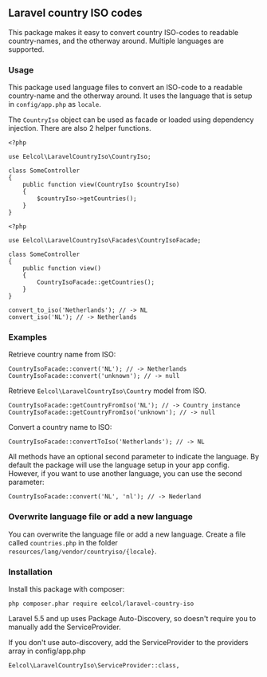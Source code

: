 ## Laravel country ISO codes

This package makes it easy to convert country ISO-codes to readable country-names, and the otherway around. Multiple languages are supported.

### Usage

This package used language files to convert an ISO-code to a readable country-name and the otherway around. It uses the language that is setup in `config/app.php` as `locale`.

The `CountryIso` object can be used as facade or loaded using dependency injection. There are also 2 helper functions.

````
<?php

use Eelcol\LaravelCountryIso\CountryIso;

class SomeController
{
	public function view(CountryIso $countryIso)
	{
		$countryIso->getCountries();
	}
}
````

````
<?php

use Eelcol\LaravelCountryIso\Facades\CountryIsoFacade;

class SomeController
{
	public function view()
	{
		CountryIsoFacade::getCountries();
	}
}
````

```
convert_to_iso('Netherlands'); // -> NL
convert_iso('NL'); // -> Netherlands
```

### Examples

Retrieve country name from ISO:

```
CountryIsoFacade::convert('NL'); // -> Netherlands
CountryIsoFacade::convert('unknown'); // -> null
```

Retrieve `Eelcol\LaravelCountryIso\Country` model from ISO. 

```
CountryIsoFacade::getCountryFromIso('NL'); // -> Country instance
CountryIsoFacade::getCountryFromIso('unknown'); // -> null
```

Convert a country name to ISO:

```
CountryIsoFacade::convertToIso('Netherlands'); // -> NL
```

All methods have an optional second parameter to indicate the language. By default the package will use the language setup in your app config. However, if you want to use another language, you can use the second parameter:

```
CountryIsoFacade::convert('NL', 'nl'); // -> Nederland
```

### Overwrite language file or add a new language

You can overwrite the language file or add a new language. Create a file called `countries.php` in the folder `resources/lang/vendor/countryiso/{locale}`.

### Installation
Install this package with composer:
```
php composer.phar require eelcol/laravel-country-iso
```

Laravel 5.5 and up uses Package Auto-Discovery, so doesn't require you to manually add the ServiceProvider.

If you don't use auto-discovery, add the ServiceProvider to the providers array in config/app.php

```
Eelcol\LaravelCountryIso\ServiceProvider::class,
```
